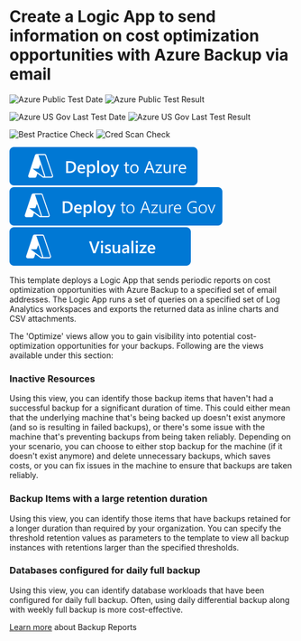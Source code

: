 # Create a Logic App to send information on cost optimization opportunities with Azure Backup via email

![Azure Public Test Date](https://azurequickstartsservice.blob.core.windows.net/badges/demos/backup-optimize-report/PublicLastTestDate.svg)
![Azure Public Test Result](https://azurequickstartsservice.blob.core.windows.net/badges/demos/backup-optimize-report/PublicDeployment.svg)

![Azure US Gov Last Test Date](https://azurequickstartsservice.blob.core.windows.net/badges/demos/backup-optimize-report/FairfaxLastTestDate.svg)
![Azure US Gov Last Test Result](https://azurequickstartsservice.blob.core.windows.net/badges/demos/backup-optimize-report/FairfaxDeployment.svg)

![Best Practice Check](https://azurequickstartsservice.blob.core.windows.net/badges/demos/backup-optimize-report/BestPracticeResult.svg)
![Cred Scan Check](https://azurequickstartsservice.blob.core.windows.net/badges/demos/backup-optimize-report/CredScanResult.svg)

[![Deploy To Azure](https://raw.githubusercontent.com/Azure/azure-quickstart-templates/master/1-CONTRIBUTION-GUIDE/images/deploytoazure.svg?sanitize=true)](https://portal.azure.com/#create/Microsoft.Template/uri/https%3A%2F%2Fraw.githubusercontent.com%2FAzure%2Fazure-quickstart-templates%2Fmaster%2Fdemos%2Fbackup-optimize-report%2Fazuredeploy.json)
[![Deploy To Azure US Gov](https://raw.githubusercontent.com/Azure/azure-quickstart-templates/master/1-CONTRIBUTION-GUIDE/images/deploytoazuregov.svg?sanitize=true)](https://portal.azure.us/#create/Microsoft.Template/uri/https%3A%2F%2Fraw.githubusercontent.com%2FAzure%2Fazure-quickstart-templates%2Fmaster%2Fdemos%2Fbackup-optimize-report%2Fazuredeploy.json)
[![Visualize](https://raw.githubusercontent.com/Azure/azure-quickstart-templates/master/1-CONTRIBUTION-GUIDE/images/visualizebutton.svg?sanitize=true)](http://armviz.io/#/?load=https%3A%2F%2Fraw.githubusercontent.com%2FAzure%2Fazure-quickstart-templates%2Fmaster%2Fdemos%2Fbackup-optimize-report%2Fazuredeploy.json)

This template deploys a Logic App that sends periodic reports on cost optimization opportunities with Azure Backup to a specified set of email addresses. The Logic App runs a set of queries on a specified set of Log Analytics workspaces and exports the returned data as inline charts and CSV attachments.

The 'Optimize' views allow you to gain visibility into potential cost-optimization opportunities for your backups. Following are the views available under this section:

### Inactive Resources
Using this view, you can identify those backup items that haven't had a successful backup for a significant duration of time. This could either mean that the underlying machine that's being backed up doesn't exist anymore (and so is resulting in failed backups), or there's some issue with the machine that's preventing backups from being taken reliably. Depending on your scenario, you can choose to either stop backup for the machine (if it doesn't exist anymore) and delete unnecessary backups, which saves costs, or you can fix issues in the machine to ensure that backups are taken reliably.

### Backup Items with a large retention duration
Using this view, you can identify those items that have backups retained for a longer duration than required by your organization. You can specify the threshold retention values as parameters to the template to view all backup instances with retentions larger than the specified thresholds.

### Databases configured for daily full backup
Using this view, you can identify database workloads that have been configured for daily full backup. Often, using daily differential backup along with weekly full backup is more cost-effective.

[Learn more](https://aka.ms/AzureBackupReportDoc) about Backup Reports
